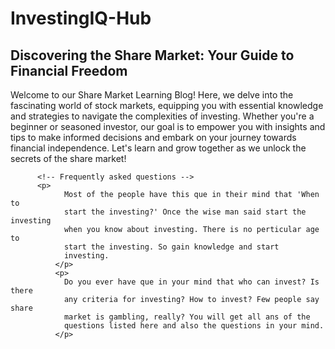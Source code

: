 # InvestingIQ-Hub


<!-- information of old about page -->
<div class="row">
            <div class="col-md-6">
              <h2>
                <b>Discovering the Share Market: Your Guide to Financial Freedom </b>
              </h2>
              <p>
                Welcome to our Share Market Learning Blog! Here, we delve into
                the fascinating world of stock markets, equipping you with
                essential knowledge and strategies to navigate the complexities
                of investing. Whether you're a beginner or seasoned investor,
                our goal is to empower you with insights and tips to make
                informed decisions and embark on your journey towards financial
                independence. Let's learn and grow together as we unlock the
                secrets of the share market!
              </p>
            </div>
            <div class="col-md-6">
              <!-- <img
                src="https://static.toiimg.com/thumb/msid-105755204,width-400,resizemode-4/105755204.jpg"
                alt="Jpg"
                className="img-fluid"
              /> -->
            </div>
          </div>


          <!-- Frequently asked questions -->
          <p>
                Most of the people have this que in their mind that 'When to
                start the investing?' Once the wise man said start the investing
                when you know about investing. There is no perticular age to
                start the investing. So gain knowledge and start
                investing.
              </p>
              <p>
                Do you ever have que in your mind that who can invest? Is there
                any criteria for investing? How to invest? Few people say share
                market is gambling, really? You will get all ans of the
                questions listed here and also the questions in your mind.
              </p>
